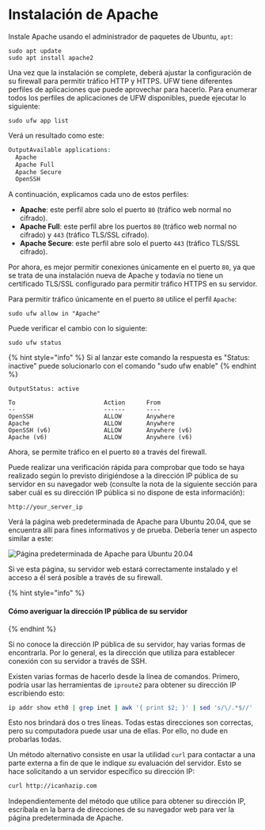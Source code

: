 # Instalación de Apache

Instale Apache usando el administrador de paquetes de Ubuntu, `apt`:

```
sudo apt update
sudo apt install apache2
```

Una vez que la instalación se complete, deberá ajustar la configuración de su firewall para permitir tráfico HTTP y HTTPS. UFW tiene diferentes perfiles de aplicaciones que puede aprovechar para hacerlo. Para enumerar todos los perfiles de aplicaciones de UFW disponibles, puede ejecutar lo siguiente:

```context
sudo ufw app list
```

Verá un resultado como este:

```php
OutputAvailable applications:
  Apache
  Apache Full
  Apache Secure
  OpenSSH
```

A continuación, explicamos cada uno de estos perfiles:

* **Apache**: este perfil abre solo el puerto `80` (tráfico web normal no cifrado).
* **Apache Full**: este perfil abre los puertos `80` (tráfico web normal no cifrado) y `443` (tráfico TLS/SSL cifrado).
* **Apache Secure**: este perfil abre solo el puerto `443` (tráfico TLS/SSL cifrado).

Por ahora, es mejor permitir conexiones únicamente en el puerto `80`, ya que se trata de una instalación nueva de Apache y todavía no tiene un certificado TLS/SSL configurado para permitir tráfico HTTPS en su servidor.

Para permitir tráfico únicamente en el puerto `80` utilice el perfil `Apache`:

```
sudo ufw allow in "Apache"
```

Puede verificar el cambio con lo siguiente:

```
sudo ufw status
```

{% hint style="info" %}
Si al lanzar este comando la respuesta es "Status: inactive" puede solucionarlo con el comando "sudo ufw enable"
{% endhint %}

```
OutputStatus: active

To                         Action      From
--                         ------      ----
OpenSSH                    ALLOW       Anywhere                                
Apache                     ALLOW       Anywhere                  
OpenSSH (v6)               ALLOW       Anywhere (v6)                    
Apache (v6)                ALLOW       Anywhere (v6)   
```



Ahora, se permite tráfico en el puerto `80` a través del firewall.

Puede realizar una verificación rápida para comprobar que todo se haya realizado según lo previsto dirigiéndose a la dirección IP pública de su servidor en su navegador web (consulte la nota de la siguiente sección para saber cuál es su dirección IP pública si no dispone de esta información):

```
http://your_server_ip
```

Verá la página web predeterminada de Apache para Ubuntu 20.04, que se encuentra allí para fines informativos y de prueba. Debería tener un aspecto similar a este:

![Página predeterminada de Apache para Ubuntu 20.04](https://assets.digitalocean.com/articles/how-to-install-lamp-ubuntu-18/small\_apache\_default\_1804.png)

Si ve esta página, su servidor web estará correctamente instalado y el acceso a él será posible a través de su firewall.

{% hint style="info" %}
#### Cómo averiguar la dirección IP pública de su servidor <a href="#como-averiguar-la-direccion-ip-publica-de-su-servidor" id="como-averiguar-la-direccion-ip-publica-de-su-servidor"></a>
{% endhint %}

Si no conoce la dirección IP pública de su servidor, hay varias formas de encontrarla. Por lo general, es la dirección que utiliza para establecer conexión con su servidor a través de SSH.

Existen varias formas de hacerlo desde la línea de comandos. Primero, podría usar las herramientas de `iproute2` para obtener su dirección IP escribiendo esto:

```bash
ip addr show eth0 | grep inet | awk '{ print $2; }' | sed 's/\/.*$//'
```

&#x20;

Esto nos brindará dos o tres líneas. Todas estas direcciones son correctas, pero su computadora puede usar una de ellas. Por ello, no dude en probarlas todas.

Un método alternativo consiste en usar la utilidad `curl` para contactar a una parte externa a fin de que le indique _su_ evaluación del servidor. Esto se hace solicitando a un servidor específico su dirección IP:

```bash
curl http://icanhazip.com
```

&#x20;

Independientemente del método que utilice para obtener su dirección IP, escríbala en la barra de direcciones de su navegador web para ver la página predeterminada de Apache.
